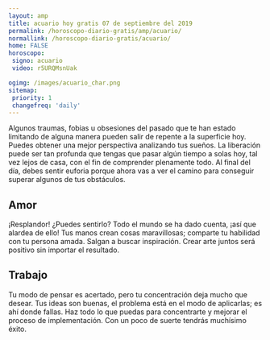 ```yaml
---
layout: amp
title: acuario hoy gratis 07 de septiembre del 2019 
permalink: /horoscopo-diario-gratis/amp/acuario/
normallink: /horoscopo-diario-gratis/acuario/
home: FALSE
horoscopo:
 signo: acuario
 video: r5URQMsnUak

ogimg: /images/acuario_char.png
sitemap:
 priority: 1
 changefreq: 'daily'
---
```



Algunos traumas, fobias u obsesiones del pasado que te han estado limitando de alguna manera pueden salir de repente a la superficie hoy. Puedes obtener una mejor perspectiva analizando tus sueños. La liberación puede ser tan profunda que tengas que pasar algún tiempo a solas hoy, tal vez lejos de casa, con el fin de comprender plenamente todo. Al final del día, debes sentir euforia porque ahora vas a ver el camino para conseguir superar algunos de tus obstáculos.

## Amor

¡Resplandor! ¿Puedes sentirlo? Todo el mundo se ha dado cuenta, ¡así que alardea de ello! Tus manos crean cosas maravillosas; comparte tu habilidad con tu persona amada. Salgan a buscar inspiración. Crear arte juntos será positivo sin importar el resultado.

## Trabajo

Tu modo de pensar es acertado, pero tu concentración deja mucho que desear. Tus ideas son buenas, el problema está en el modo de aplicarlas; es ahí donde fallas. Haz todo lo que puedas para concentrarte y mejorar el proceso de implementación. Con un poco de suerte tendrás muchísimo éxito.